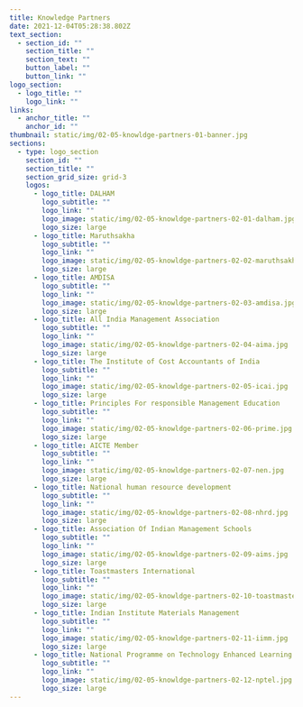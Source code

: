 ```yaml
---
title: Knowledge Partners
date: 2021-12-04T05:28:38.802Z
text_section:
  - section_id: ""
    section_title: ""
    section_text: ""
    button_label: ""
    button_link: ""
logo_section:
  - logo_title: ""
    logo_link: ""
links:
  - anchor_title: ""
    anchor_id: ""
thumbnail: static/img/02-05-knowldge-partners-01-banner.jpg
sections:
  - type: logo_section
    section_id: ""
    section_title: ""
    section_grid_size: grid-3
    logos:
      - logo_title: DALHAM
        logo_subtitle: ""
        logo_link: ""
        logo_image: static/img/02-05-knowldge-partners-02-01-dalham.jpg
        logo_size: large
      - logo_title: Maruthsakha
        logo_subtitle: ""
        logo_link: ""
        logo_image: static/img/02-05-knowldge-partners-02-02-maruthsakha.jpg
        logo_size: large
      - logo_title: AMDISA
        logo_subtitle: ""
        logo_link: ""
        logo_image: static/img/02-05-knowldge-partners-02-03-amdisa.jpg
        logo_size: large
      - logo_title: All India Management Association
        logo_subtitle: ""
        logo_link: ""
        logo_image: static/img/02-05-knowldge-partners-02-04-aima.jpg
        logo_size: large
      - logo_title: The Institute of Cost Accountants of India
        logo_subtitle: ""
        logo_link: ""
        logo_image: static/img/02-05-knowldge-partners-02-05-icai.jpg
        logo_size: large
      - logo_title: Principles For responsible Management Education
        logo_subtitle: ""
        logo_link: ""
        logo_image: static/img/02-05-knowldge-partners-02-06-prime.jpg
        logo_size: large
      - logo_title: AICTE Member
        logo_subtitle: ""
        logo_link: ""
        logo_image: static/img/02-05-knowldge-partners-02-07-nen.jpg
        logo_size: large
      - logo_title: National human resource development
        logo_subtitle: ""
        logo_link: ""
        logo_image: static/img/02-05-knowldge-partners-02-08-nhrd.jpg
        logo_size: large
      - logo_title: Association Of Indian Management Schools
        logo_subtitle: ""
        logo_link: ""
        logo_image: static/img/02-05-knowldge-partners-02-09-aims.jpg
        logo_size: large
      - logo_title: Toastmasters International
        logo_subtitle: ""
        logo_link: ""
        logo_image: static/img/02-05-knowldge-partners-02-10-toastmaster.jpg
        logo_size: large
      - logo_title: Indian Institute Materials Management
        logo_subtitle: ""
        logo_link: ""
        logo_image: static/img/02-05-knowldge-partners-02-11-iimm.jpg
        logo_size: large
      - logo_title: National Programme on Technology Enhanced Learning
        logo_subtitle: ""
        logo_link: ""
        logo_image: static/img/02-05-knowldge-partners-02-12-nptel.jpg
        logo_size: large
---
```

